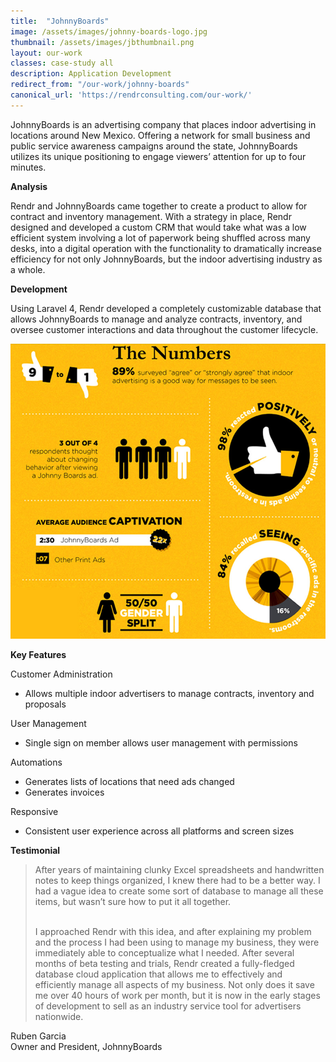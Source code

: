 ```yaml
---
title:  "JohnnyBoards"
image: /assets/images/johnny-boards-logo.jpg
thumbnail: /assets/images/jbthumbnail.png
layout: our-work
classes: case-study all
description: Application Development
redirect_from: "/our-work/johnny-boards"
canonical_url: 'https://rendrconsulting.com/our-work/'
---
```

JohnnyBoards is an advertising company that places indoor advertising in locations around New Mexico. Offering a network for small business and public service awareness campaigns around the state, JohnnyBoards utilizes its unique positioning to engage viewers’ attention for up to four minutes. 

**Analysis**

Rendr and JohnnyBoards came together to create a product to allow for contract and inventory management.  With a strategy in place, Rendr designed and developed a custom CRM that would take what was a low efficient system involving a lot of paperwork being shuffled across many desks, into a digital operation with the functionality to dramatically increase efficiency for not only JohnnyBoards, but the indoor advertising industry as a whole. 

**Development**

Using Laravel 4, Rendr developed a completely customizable database that allows JohnnyBoards to manage and analyze contracts, inventory, and oversee customer interactions and data throughout the customer lifecycle. 

<img src="/assets/images/johnny-boards.jpg" class='img-responsive'>

**Key Features**

Customer Administration

- Allows multiple indoor advertisers to manage contracts, inventory and proposals

User Management

- Single sign on member allows user management with permissions

Automations

- Generates lists of locations that need ads changed
- Generates invoices

Responsive

- Consistent user experience across all platforms and screen sizes

**Testimonial**

<blockquote>After years of maintaining clunky Excel spreadsheets and handwritten notes to keep things organized, I knew there had to be a better way. I had a vague idea to create some sort of database to manage all these items, but wasn’t sure how to put it all together.<br><br>

I approached Rendr with this idea, and after explaining my problem and the process I had been using to manage my business, they were immediately able to conceptualize what I needed. After several months of beta testing and trials, Rendr created a fully-fledged database cloud application that allows me to effectively and efficiently manage all aspects of my business. Not only does it save me over 40 hours of work per month, but it is now in the early stages of development to sell as an industry service tool for advertisers nationwide.</blockquote>

<p class="center-text">Ruben Garcia<br>
Owner and President, JohnnyBoards</p>
